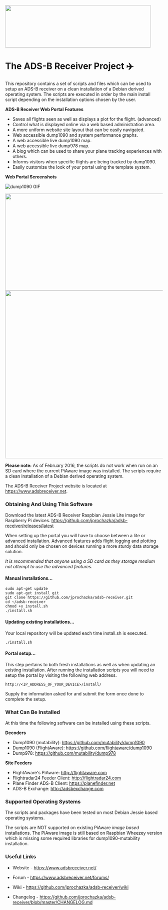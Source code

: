 <img src="http://assets.jacobwall.netdna-cdn.com/adsb-receiver_logo.png" width="465" height="135" />

# The ADS-B Receiver Project :airplane:

This repository contains a set of scripts and files which can be used to setup an ADS-B receiver on a clean installation of a Debian derived operating system. The scripts are executed in order by the main install script depending on the installation options chosen by the user.

**ADS-B Receiver Web Portal Features**

* Saves all flights seen as well as displays a plot for the flight. (advanced)
* Control what is displayed online via a web based administration area.
* A more uniform website site layout that can be easily navigated.
* Web accessible dump1090 and system performance graphs.
* A web accessible live dump1090 map.
* A web accessible live dump978 map.
* A blog which can be used to share your plane tracking experiences with others.
* Informs visitors when specific flights are being tracked by dump1090.
* Easily customize the look of your portal using the template system.

**Web Portal Screenshots**

![dump1090 GIF](http://assets-jacobwall.netdna-ssl.com/adsbreceiver_readme.gif)

<img src="http://assets.jacobwall.netdna-cdn.com/adsb-receiver_live_dump1090.png" width="600" height="308" />

<img src="http://assets.jacobwall.netdna-cdn.com/adsb-receiver_performance_graphs.png" width="600" height="535" />

**Please note:** As of February 2016, the scripts do not work when run on an SD card where the current PiAware image was installed. The scripts require a clean installation of a Debian derived operating system.

The ADS-B Receiver Project website is located at https://www.adsbreceiver.net.

### Obtaining And Using This Software

Download the latest ADS-B Receiver Raspbian Jessie Lite image for Raspberry Pi devices.
https://github.com/jprochazka/adsb-receiver/releases/latest

When setting up the portal you will have to choose between a lite or advanced installation. Advanced features adds flight logging and plotting and should only be chosen on devices running a more sturdy data storage solution.

*It is recommended that anyone using a SD card as they storage medium not attempt to use the advanced features.*

#### Manual installations...

    sudo apt-get update
    sudo apt-get install git
    git clone https://github.com/jprochazka/adsb-receiver.git
    cd ~/adsb-receiver
    chmod +x install.sh
    ./install.sh

#### Updating existing installations...

Your local repository will be updated each time install.sh is executed.

    ./install.sh

#### Portal setup...

This step pertains to both fresh installations as well as when updating an existing installation. After running the installation scripts you will need to setup the portal by visiting the following web address.

    http://<IP_ADDRESS_OF_YOUR_DEVICE>/install/

Supply the information asked for and submit the form once done to complete the setup.

### What Can Be Installed

At this time the following software can be installed using these scripts.

**Decoders**

* Dump1090 (mutability):  https://github.com/mutability/dump1090
* Dump1090 (FlightAware): https://github.com/flightaware/dump1090
* Dump978:                https://github.com/mutability/dump978

**Site Feeders**

* FlightAware's PiAware:       http://flightaware.com
* Flightradar24 Feeder Client: http://flightradar24.com
* Plane Finder ADS-B Client:   https://planefinder.net
* ADS-B Exchange:              http://adsbexchange.com


### Supported Operating Systems

The scripts and packages have been tested on most Debian Jessie based operating systems.

The scripts are NOT supported on existing PiAware *image based* installations. The PiAware image is still based on Raspbian Wheezey version which is missing some required libraries for dump1090-mutability installation.

### Useful Links

- Website - https://www.adsbreceiver.net/

- Forum - https://www.adsbreceiver.net/forums/

- Wiki - https://github.com/jprochazka/adsb-receiver/wiki

- Changelog - https://github.com/jprochazka/adsb-receiver/blob/master/CHANGELOG.md
